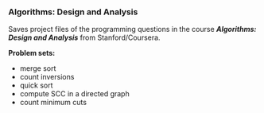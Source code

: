 ### Algorithms: Design and Analysis
Saves project files of the programming questions in the course ***Algorithms: Design and Analysis*** from Stanford/Coursera.

**Problem sets:**
- merge sort
- count inversions
- quick sort
- compute SCC in a directed graph
- count minimum cuts
